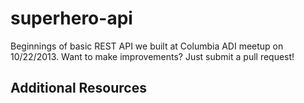 superhero-api
=============
Beginnings of basic REST API we built at Columbia ADI meetup on 10/22/2013. Want to make improvements? Just submit a pull request!

Additional Resources
-------------

